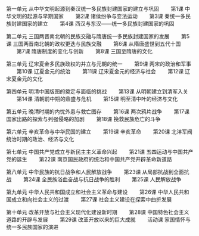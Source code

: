 第一单元 从中华文明起源到秦汉统一多民族封建国家的建立与巩固
　　第1课 中华文明的起源与早期国家
　　第2课 诸侯纷争与变法运动
　　第3课 秦统一多民族封建国家的建立
　　第4课 西汉与东汉——统一多民族封建国家的巩固

第二单元 三国两晋南北朝的民族交融与隋唐统一多民族封建国家的发展
　　第5课 三国两晋南北朝的政权更迭与民族交融
　　第6课 从隋唐盛世到五代十国
　　第7课 隋唐制度的变化与创新
　　第8课 三国至隋唐的文化

第三单元 辽宋夏金多民族政权的并立与元朝的统一
　　第9课 两宋的政治和军事
　　第10课 辽夏金元的统治
　　第11课 辽宋夏金元的经济与社会
　　第12课 辽宋夏金元的文化

第四单元 明清中国版图的奠定与面临的挑战
　　第13课 从明朝建立到清军入关
　　第14课 清朝前中期的鼎盛与危机
　　第15课 明至清中叶的经济与文化

第五单元 晚清时期的内忧外患与救亡图存
　　第16课 两次鸦片战争
　　第17课 国家出路的探索与列强侵略的加剧
　　第18课 挽救民族危亡的斗争

第六单元 辛亥革命与中华民国的建立
　　第19课 辛亥革命
　　第20课 北洋军阀统治时期的政治、经济与文化

第七单元 中国共产党成立与新民主主义革命兴起
　　第21课 五四运动与中国共产党的诞生
　　第22课 南京国民政府的统治和中国共产党开辟革命新道路

第八单元 中华民族的抗日战争和人民解放战争
　　第23课 从局部抗战到全面抗战
　　第24课 全民族浴血奋战与抗日战争的胜利
　　第25课 人民解放战争

第九单元 中华人民共和国成立和社会主义革命与建设
　　第26课 中华人民共和国成立和向社会主义的过渡
　　第27课 社会主义建设在探索中曲折发展

第十单元 改革开放与社会主义现代化建设新时期
　　第28课 中国特色社会主义道路的开辟与发展
　　第29课 改革开放以来的巨大成就
　　活动课 家国情怀与统一多民族国家的演进